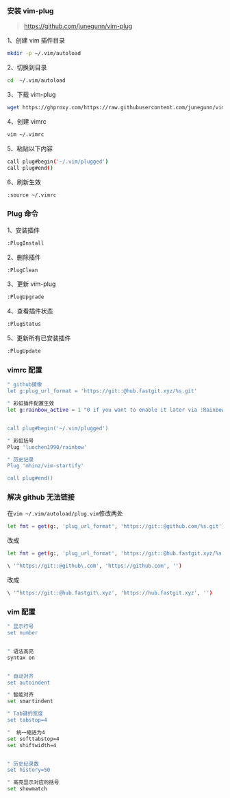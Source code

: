 ### 安装 vim-plug

> https://github.com/junegunn/vim-plug

1、创建 vim 插件目录

```sh
mkdir -p ~/.vim/autoload
```

2、切换到目录

```sh
cd  ~/.vim/autoload
```

3、下载 vim-plug

```sh
wget https://ghproxy.com/https://raw.githubusercontent.com/junegunn/vim-plug/master/plug.vim
```

4、创建 vimrc

```sh
vim ~/.vimrc
```

5、粘贴以下内容

```sh
call plug#begin('~/.vim/plugged')
call plug#end()
```

6、刷新生效

```sh
:source ~/.vimrc
```

### Plug 命令

1、安装插件

```sh
:PlugInstall
```

2、删除插件

```sh
:PlugClean
```

3、更新 vim-plug

```sh
:PlugUpgrade
```

4、查看插件状态

```sh
:PlugStatus
```

5、更新所有已安装插件

```sh
:PlugUpdate
```

### vimrc 配置

```sh
" github镜像
let g:plug_url_format = 'https://git::@hub.fastgit.xyz/%s.git'

" 彩虹插件配置生效
let g:rainbow_active = 1 "0 if you want to enable it later via :RainbowToggle


call plug#begin('~/.vim/plugged')

" 彩虹括号
Plug 'luochen1990/rainbow'

" 历史记录
Plug 'mhinz/vim-startify'

call plug#end()
```

### 解决 github 无法链接

在`vim ~/.vim/autoload/plug.vim`修改两处

```sh
let fmt = get(g:, 'plug_url_format', 'https://git::@github.com/%s.git')
```

改成

```sh
let fmt = get(g:, 'plug_url_format', 'https://git::@hub.fastgit.xyz/%s.git')
```

```sh
\ '^https://git::@github\.com', 'https://github.com', '')
```

改成

```sh
\ '^https://git::@hub.fastgit\.xyz', 'https://hub.fastgit.xyz', '')
```

### vim 配置

```sh
" 显示行号
set number


" 语法高亮
syntax on


" 自动对齐
set autoindent

" 智能对齐
set smartindent

" Tab键的宽度
set tabstop=4

"  统一缩进为4
set softtabstop=4
set shiftwidth=4


" 历史纪录数
set history=50

" 高亮显示对应的括号
set showmatch
```
